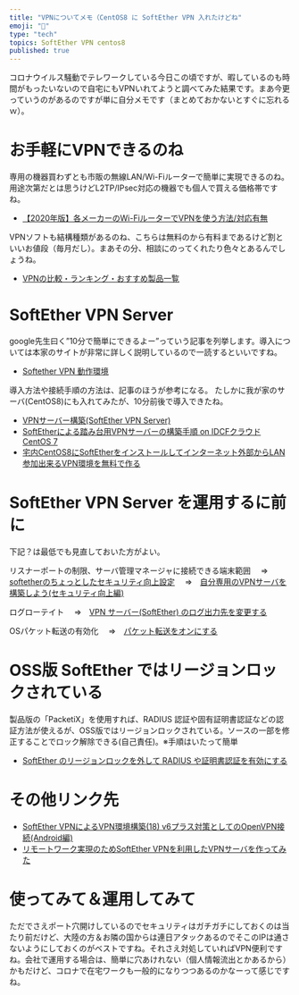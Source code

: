 ```yaml
---
title: "VPNについてメモ（CentOS8 に SoftEther VPN 入れたけどね"
emoji: "📝"
type: "tech"
topics: SoftEther VPN centos8
published: true
---
```


コロナウイルス騒動でテレワークしている今日この頃ですが、暇しているのも時間がもったいないので自宅にもVPNいれてようと調べてみた結果です。まあ今更っていうのがあるのですが単に自分メモです（まとめておかないとすぐに忘れるｗ）。


# お手軽にVPNできるのね
専用の機器買わずとも市販の無線LAN/Wi-Fiルーターで簡単に実現できるのね。用途次第だとは思うけどL2TP/IPsec対応の機器でも個人で買える価格帯ですね。

- [【2020年版】各メーカーのWi-FiルーターでVPNを使う方法/対応有無](https://24wireless.info/how-to-use-vpn-on-wifi-router)

VPNソフトも結構種類があるのね、こちらは無料のから有料まであるけど割といいお値段（毎月だし）。まあその分、相談にのってくれたり色々とあるんでしょうね。

- [VPNの比較・ランキング・おすすめ製品一覧](https://www.itreview.jp/categories/vpn?company_size=4)

# SoftEther VPN Server
google先生曰く”10分で簡単にできるよー”っていう記事を列挙します。導入については本家のサイトが非常に詳しく説明しているので一読するといいですね。

- [Softether VPN 動作環境](https://ja.softether.org/4-docs/1-manual/3/3.1)

導入方法や接続手順の方法は、記事のほうが参考になる。
たしかに我が家のサーバ(CentOS8)にも入れてみたが、10分前後で導入できたね。

- [VPNサーバー構築(SoftEther VPN Server)](https://centossrv.com/softethervpnserver.shtml)
- [SoftEtherによる踏み台用VPNサーバーの構築手順 on IDCFクラウド CentOS 7](https://inaba-serverdesign.jp/blog/20170817/softether_vpn_idcf_cloud_centos7.html)
- [宅内CentOS8にSoftEtherをインストールしてインターネット外部からLAN参加出来るVPN環境を無料で作る](https://one-it-thing.com/5982/)

# SoftEther VPN Server を運用するに前に
下記？は最低でも見直しておいた方がよい。

リスナーポートの制限、サーバ管理マネージャに接続できる端末範囲
　⇒　[softetherのちょっとしたセキュリティ向上設定](https://qiita.com/rimksky/items/ea62876bc154b9bfca76)
　⇒　[自分専用のVPNサーバを構築しよう(セキュリティ向上編)](https://wp.nippombashi.net/2019/lets-set-up-own-vpn-server4/)

ログローテイト
　⇒　[VPN サーバー(SoftEther) のログ出力先を変更する](http://sstea.blog.jp/raspi/vpn_server3.html)

OSパケット転送の有効化
　⇒　[パケット転送をオンにする](https://access.redhat.com/documentation/ja-jp/red_hat_enterprise_linux/6/html/load_balancer_administration/s1-lvs-forwarding-vsa)

# OSS版 SoftEther ではリージョンロックされている
製品版の「PacketiX」を使用すれば、RADIUS 認証や固有証明書認証などの認証方法が使えるが、OSS版ではリージョンロックされている。ソースの一部を修正することでロック解除できる(自己責任)。※手順はいたって簡単

- [SoftEther のリージョンロックを外して RADIUS や証明書認証を有効にする](https://blog.cles.jp/item/9524)

# その他リンク先
- [SoftEther VPNによるVPN環境構築(18) v6プラス対策としてのOpenVPN接続(Android編)](https://solomon-review.net/construct-softether-vpn-18/)
- [リモートワーク実現のためSoftEther VPNを利用したVPNサーバを作ってみた](https://www.seeds-std.co.jp/blog/creators/2020-04-06-195435/)

# 使ってみて＆運用してみて
ただでさえポート穴開けしているのでセキュリティはガチガチにしておくのは当たり前だけど、大陸の方＆お隣の国からは連日アタックあるのでそこのIPは通さないようにしておくのがベストですね。それさえ対処していればVPN便利ですね。会社で運用する場合は、簡単に穴あけれない（個人情報流出とかあるから）かもだけど、コロナで在宅ワークも一般的になりつつあるのかなーって感じですね。









